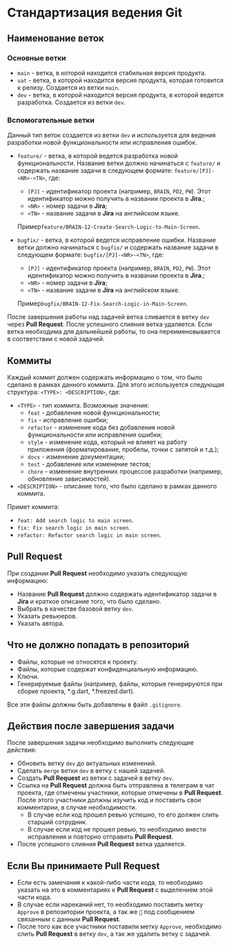 # Стандартизация ведения Git

## Наименование веток

### Основные ветки

- `main` - ветка, в которой находится стабильная версия продукта.
- `uat` - ветка, в которой находится версия продукта, которая готовится к релизу. Создается из ветки `main`.
- `dev` - ветка, в которой находится версия продукта, в которой ведется разработка. Создается из ветки `dev`.

### Вспомогательные ветки

Данный тип веток создается из ветки `dev` и используется для ведения разработки новой функциональности или исправления
ошибок.

- `feature/` - ветка, в которой ведется разработка новой функциональности. Название ветки должно начинаться с `feature/`
  и содержать название задачи в следующем формате:
  `feature/[PJ]-<NR>-<TN>`, где:

    - `[PJ]` - идентификатор проекта (например, `BRAIN`, `PD2`, `PW`). Этот идентификатор можно получить в названии
      проекта в **Jira**.;
    - `<NR>` - номер задачи в **Jira**;
    - `<TN>` - название задачи в **Jira** на английском языке.

  Пример`feature/BRAIN-12-Create-Search-Logic-to-Main-Screen`.

- `bugfix/` - ветка, в которой ведется исправление ошибки. Название ветки должно начинаться с `bugfix/` и содержать
  название задачи в следующем формате:
  `bugfix/[PJ]-<NR>-<TN>`, где:

    - `[PJ]` - идентификатор проекта (например, `BRAIN`, `PD2`, `PW`). Этот идентификатор можно получить в названии
      проекта в **Jira**.;
    - `<NR>` - номер задачи в **Jira**;
    - `<TN>` - название задачи в **Jira** на английском языке.

  Пример`bugfix/BRAIN-12-Fix-Search-Logic-in-Main-Screen`.

После завершения работы над задачей ветка сливается в ветку `dev` через **Pull Request**. После успешного слияния ветка
удаляется. Если ветка необходима для дальнейшей работы, то она переименовывается в соответствии с новой задачей.

## Коммиты

Каждый коммит должен содержать информацию о том, что было сделано в рамках данного коммита. Для этого используется
следующая структура:
`<TYPE>: <DESCRIPTION>`, где:

- `<TYPE>` - тип коммита. Возможные значения:
    - `feat` - добавление новой функциональности;
    - `fix` - исправление ошибки;
    - `refactor` - изменение кода без добавления новой функциональности или исправления ошибки;
    - `style` - изменение кода, который не влияет на работу приложения (форматирование, пробелы, точки с запятой и
      т.д.);
    - `docs` - изменение документации;
    - `test` - добавление или изменение тестов;
    - `chore` - изменение внутренних процессов разработки (например, обновление зависимостей).
- `<DESCRIPTION>` - описание того, что было сделано в рамках данного коммита.

Примет коммита:

- `feat: Add search logic to main screen`.
- `fix: Fix search logic in main screen`.
- `refactor: Refactor search logic in main screen`.

## Pull Request

При создании **Pull Request** необходимо указать следующую информацию:

- Название **Pull Request** должно содержать идентификатор задачи в **Jira** и краткое описание того, что было сделано.
- Выбрать в качестве базовой ветку `dev`.
- Указать ревьюеров.
- Указать автора.

## Что не должно попадать в репозиторий

- Файлы, которые не относятся к проекту.
- Файлы, которые содержат конфиденциальную информацию.
- Ключи.
- Генерируемые файлы (например, файлы, которые генерируются при сборке проекта, *.g.dart, *.freezed.dart).

Все эти файлы должны быть добавлены в файл `.gitignore`.

## Действия после завершения задачи

После завершения задачи необходимо выполнить следующие действия:

- Обновить ветку `dev` до актуальных изменений.
- Сделать `merge` ветки `dev` в ветку с нашей задачей.
- Создать **Pull Request** из ветки с задачей в ветку `dev`.
- Ссылка на **Pull Request** должна быть отправлена в телеграм в чат проекта, где отмечены участники, которые отмечены в
  **Pull Request**. После этого участники должны изучить код и поставить свои комментарии, в случае необходимости.
    - В случае если код прошел ревью успешно, то его должен слить старший сотрудник.
    - В случае если код не прошел ревью, то необходимо внести исправления и повторно отправить **Pull Request**.
- После успешного слияния **Pull Request** ветка удаляется.

## Если Вы принимаете **Pull Request**

- Если есть замечания к какой-либо части кода, то необходимо указать на это в комментариях к **Pull Request** с
  выделением этой части кода.
- В случае если нареканий нет, то необходимо поставить метку `Approve` в репозитории проекта, а так же `👀` под
  сообщением связанным с данным **Pull Request**.
- После того как все участники поставили метку `Approve`, необходимо слить **Pull Request** в ветку `dev`, а так же
  удалить ветку с задачей.
